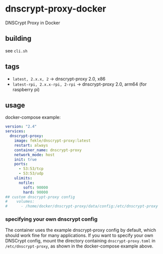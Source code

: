 # dnscrypt-proxy-docker
DNSCrypt Proxy in Docker

## building
see `cli.sh`

## tags
- `latest, 2.x.x, 2` -> dnscrypt-proxy 2.0, x86
- `latest-rpi, 2.x.x-rpi, 2-rpi` -> dnscrypt-proxy 2.0, arm64 (for raspberry pi)

## usage
docker-compose example:

```yaml
version: "2.4"
services:
  dnscrypt-proxy:
    image: fekle/dnscrypt-proxy:latest
    restart: always
    container_name: dnscrypt-proxy
    network_mode: host
    init: true
    ports:
      - 53:53/tcp
      - 53:53/udp
    ulimits:
      nofile:
        soft: 90000
        hard: 90000
## custom dnscrypt-proxy config
#    volumes:
#      - /home/docker/dnscrypt-proxy/data/config:/etc/dnscrypt-proxy
```

### specifying your own dnscrypt config
The container uses the example dnscrypt-proxy config by default, which should work fine for many applications.
If you want to specify your own DNSCrypt config, mount the directory containing `dnscrypt-proxy.toml` in `/etc/dnscrypt-proxy`, as shown in the docker-compose example above.

